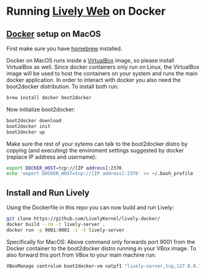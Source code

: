 # Running [Lively Web](https://github.com/LivelyKernel/LivelyKernel) on Docker

## [Docker](http://www.docker.com/) setup on MacOS

First make sure you have [homebrew](http://brew.sh/) installed.

Docker on MacOS runs inside a [VirtualBox](https://www.virtualbox.org/) image, so please install VirtualBox as well. Since docker containers only run on Linux, the VirtualBox image will be used to host the containers on your system and runs the main docker application. In order to interact with docker you also need the boot2docker distribution. To install both run:

```sh
brew install docker boot2docker
```

Now initialize boot2docker:

```sh
boot2docker download
boot2docker init
boot2docker up
```

Make sure the rest of your sytems can talk to the boot2docker distro by copying (and executing) the enviroment settings suggested by docker (replace IP address and username):

```sh
export DOCKER_HOST=tcp://[IP address]:2376
echo 'export DOCKER_HOST=tcp://[IP address]:2376' >> ~/.bash_profile
```

## Install and Run Lively

Using the Dockerfile in this repo you can now build and run Lively:

```sh
git clone https://github.com/LivelyKernel/lively-docker/
docker build --rm -t lively-server .
docker run -p 9001:9001 -i -t lively-server
```

Specifically for MacOS: Above command only forwards port 9001 from the Docker container to the boot2docker distro running in your VBox image. To also forward this port from VBox to your main machine run:

```sh
VBoxManage controlvm boot2docker-vm natpf1 "lively-server,tcp,127.0.0.1,9001,,9001"
```


<!--## Important-->
<!--Make sure objects.sqlite is existant`touch objects.sqlite` !!!-->

<!--Later, when lively started up you can get a "real" copy of the objects DB via-->
<!--`curl localhost:9001/objects.sqlite > objects.sqlite` and rebuild the server to-->
<!--have a shorter startup time.-->

<!--### Mac OS hint-->

<!--If you run docker via [boot2docker](https://github.com/boot2docker/boot2docker)-->
<!--then make sure you not only forward ports between the lively-server and the-->
<!--boot2docker environment but also between boot2docker and Mac OS:-->

<!--```sh-->
<!--VBoxManage controlvm boot2docker-vm natpf1 "lively-server,tcp,127.0.0.1,9001,,9001"-->
<!--```-->
